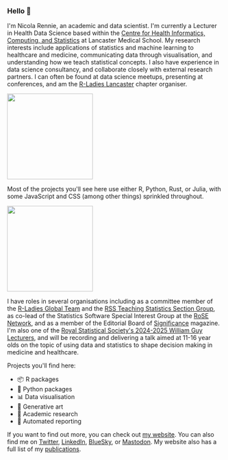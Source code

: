 ### Hello 👋

I'm Nicola Rennie, an academic and data scientist. I'm currently a Lecturer in Health Data Science based within the [Centre for Health Informatics, Computing, and Statistics](https://chicas.lancaster-university.uk/) at Lancaster Medical School. My research interests include applications of statistics and machine learning to healthcare and medicine, communicating data through visualisation, and understanding how we teach statistical concepts. I also have experience in data science consultancy, and collaborate closely with external research partners. I can often be found at data science meetups, presenting at conferences, and am the [R-Ladies Lancaster](https://www.meetup.com/rladies-lancaster/) chapter organiser.

<img height=200 align="center" src="https://github-readme-stats.vercel.app/api?username=nrennie&theme=transparent" />

Most of the projects you'll see here use either R, Python, Rust, or Julia, with some JavaScript and CSS (among other things) sprinkled throughout.

<img height=200 align="center" src="https://github-readme-stats.vercel.app/api/top-langs/?username=nrennie&size_weight=0.5&count_weight=0.5&layout=compact&hide=javascript,css,scss,html,lua&theme=transparent&langs_count=8" />

I have roles in several organisations including as a committee member of the [R-Ladies Global Team](https://rladies.org/about-us/global-team/) and the [RSS Teaching Statistics Section Group](https://rss.org.uk/membership/rss-groups-and-committees/sections/teaching-statistics/), as co-lead of the Statistics Software Special Interest Group at the [RoSE Network](https://www.rose-network.org/about-us/meet-the-team/sig_leads), and as a member of the Editorial Board of [Significance](https://significancemagazine.com/about/) magazine. I'm also one of the [Royal Statistical Society's 2024-2025 William Guy Lecturers](https://rss.org.uk/policy-campaigns/policy-groups/education-policy-advisory-group/rss-william-guy-lecturers/william-guy-lecturers-2024-25/), and will be recording and delivering a talk aimed at 11-16 year olds on the topic of using data and statistics to shape decision making in medicine and healthcare.

Projects you'll find here:

- 📦 R packages
- 🐍 Python packages
- 📊 Data visualisation
- 🎨 Generative art
- 🔬 Academic research
- 📝 Automated reporting

If you want to find out more, you can check out [my website](https://nrennie.rbind.io/). You can also find me on [Twitter](https://twitter.com/nrennie35), [LinkedIn](https://www.linkedin.com/in/nicola-rennie/), [BlueSky](https://bsky.app/profile/nrennie.bsky.social), or <a rel="me" href="https://fosstodon.org/@nrennie">Mastodon</a>. My website also has a full list of my [publications](https://nrennie.rbind.io/projects/publications/).
